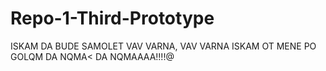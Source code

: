 # Repo-1-Third-Prototype
ISKAM DA BUDE SAMOLET VAV VARNA, VAV VARNA
ISKAM OT MENE PO GOLQM DA NQMA< DA NQMAAAA!!!!@